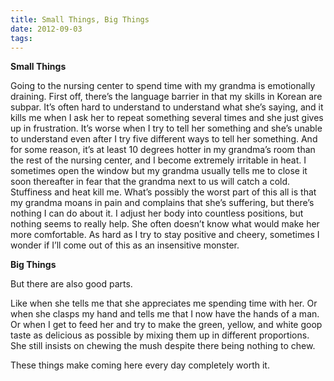 ```yaml
---
title: Small Things, Big Things
date: 2012-09-03
tags:
---
```


**Small Things**

Going to the nursing center to spend time with my grandma is emotionally draining. First off, there’s the language barrier in that my skills in Korean are subpar. It’s often hard to understand to understand what she’s saying, and it kills me when I ask her to repeat something several times and she just gives up in frustration. It’s worse when I try to tell her something and she’s unable to understand even after I try five different ways to tell her something. And for some reason, it’s at least 10 degrees hotter in my grandma’s room than the rest of the nursing center, and I become extremely irritable in heat. I sometimes open the window but my grandma usually tells me to close it soon thereafter in fear that the grandma next to us will catch a cold. Stuffiness and heat kill me. What’s possibly the worst part of this all is that my grandma moans in pain and complains that she’s suffering, but there’s nothing I can do about it. I adjust her body into countless positions, but nothing seems to really help. She often doesn’t know what would make her more comfortable. As hard as I try to stay positive and cheery, sometimes I wonder if I’ll come out of this as an insensitive monster.

**Big Things**

But there are also good parts.

Like when she tells me that she appreciates me spending time with her. Or when she clasps my hand and tells me that I now have the hands of a man. Or when I get to feed her and try to make the green, yellow, and white goop taste as delicious as possible by mixing them up in different proportions. She still insists on chewing the mush despite there being nothing to chew.

These things make coming here every day completely worth it.
